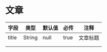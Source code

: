 # 文章

| 字段  | 类型   | 默认值 | 必传 | 注释     |
| ----- | ------ | ------ | ---- | -------- |
| title | String | null   | true | 文章标题 |
|       |        |        |      |          |
|       |        |        |      |          |

